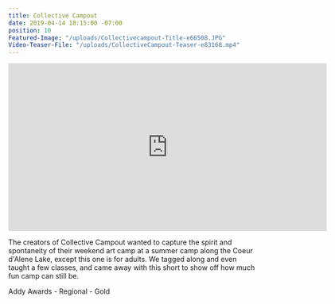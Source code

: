 ```yaml
---
title: Collective Campout
date: 2019-04-14 18:15:00 -07:00
position: 10
Featured-Image: "/uploads/Collectivecampout-Title-e66508.JPG"
Video-Teaser-File: "/uploads/CollectiveCampout-Teaser-e83168.mp4"
---
```


<iframe src="https://player.vimeo.com/video/287886886" width="640" height="338" frameborder="0" allow="autoplay; fullscreen" allowfullscreen></iframe>


The creators of Collective Campout wanted to capture the spirit and spontaneity of their weekend art camp at a summer camp along the Coeur d'Alene Lake, except this one is for adults. We tagged along and even taught a few classes, and came away with this short to show off how much fun camp can still be.  

Addy Awards - Regional - Gold